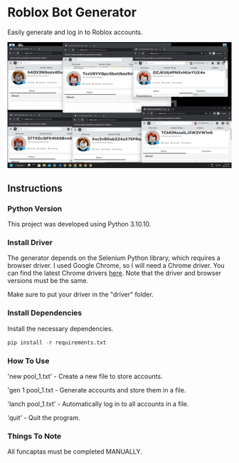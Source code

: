 # Roblox Bot Generator

Easily generate and log in to Roblox accounts.

![roblox_accounts.png](README.assets/roblox_accounts.png)

## Instructions

### Python Version

This project was developed using Python 3.10.10.

### Install Driver

The generator depends on the Selenium Python library, which requires a browser driver. I used Google Chrome, so I will need a Chrome driver. You can find the latest Chrome drivers [here]( https://chromedriver.chromium.org). Note that the driver and browser versions must be the same.

Make sure to put your driver in the "driver" folder.

### Install Dependencies

Install the necessary dependencies.

```python
pip install -r requirements.txt
```

### How To Use

'new pool_1.txt' - Create a new file to store accounts.

'gen 1 pool_1.txt - Generate accounts and store them in a file.

'lanch pool_1.txt' - Automatically log in to all accounts in a file.

'quit' - Quit the program.

### Things To Note

All funcaptas must be completed MANUALLY.
